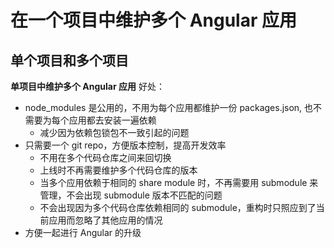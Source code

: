 # 在一个项目中维护多个 Angular 应用

## 单个项目和多个项目

**单项目中维护多个 Angular 应用**
好处：
- node_modules 是公用的，不用为每个应用都维护一份 packages.json, 也不需要为每个应用都去安装一遍依赖
  - 减少因为依赖包锁包不一致引起的问题
- 只需要一个 git repo，方便版本控制，提高开发效率
  - 不用在多个代码仓库之间来回切换
  - 上线时不再需要维护多个代码仓库的版本
  - 当多个应用依赖于相同的 share module 时，不再需要用 submodule 来管理，不会出现 submodule 版本不匹配的问题
  - 不会出现因为多个代码仓库依赖相同的 submodule，重构时只照应到了当前应用而忽略了其他应用的情况
- 方便一起进行 Angular 的升级

